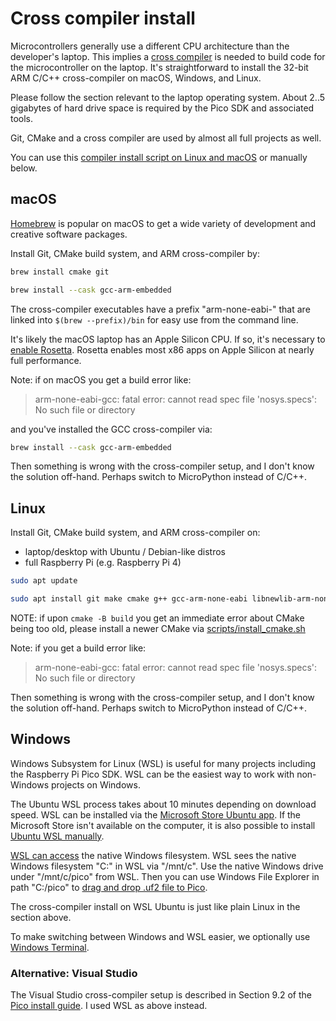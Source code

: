 # Cross compiler install

Microcontrollers generally use a different CPU architecture than the developer's laptop.
This implies a
[cross compiler](https://en.wikipedia.org/wiki/Cross_compiler)
is needed to build code for the microcontroller on the laptop.
It's straightforward to install the 32-bit ARM C/C++ cross-compiler on macOS, Windows, and Linux.

Please follow the section relevant to the laptop operating system.
About 2..5 gigabytes of hard drive space is required by the Pico SDK and associated tools.

Git, CMake and a cross compiler are used by almost all full projects as well.

You can use this
[compiler install script on Linux and macOS](../scripts/install_crosss_compiler.sh)
or manually below.

## macOS

[Homebrew](https://brew.sh)
is popular on macOS to get a wide variety of development and creative software packages.

Install Git, CMake build system, and ARM cross-compiler by:

```sh
brew install cmake git

brew install --cask gcc-arm-embedded
```

The cross-compiler executables have a prefix "arm-none-eabi-" that are linked into `$(brew --prefix)/bin` for easy use from the command line.

It's likely the macOS laptop has an Apple Silicon CPU.
If so, it's necessary to
[enable Rosetta](https://support.apple.com/en-us/HT211861).
Rosetta enables most x86 apps on Apple Silicon at nearly full performance.

Note: if on macOS you get a build error like:

> arm-none-eabi-gcc: fatal error: cannot read spec file 'nosys.specs': No such file or directory

and you've installed the GCC cross-compiler via:

```sh
brew install --cask gcc-arm-embedded
```

Then something is wrong with the cross-compiler setup, and I don't know the solution off-hand.
Perhaps switch to MicroPython instead of C/C++.

## Linux

Install Git, CMake build system, and ARM cross-compiler on:

* laptop/desktop with Ubuntu / Debian-like distros
* full Raspberry Pi (e.g. Raspberry Pi 4)

```sh
sudo apt update

sudo apt install git make cmake g++ gcc-arm-none-eabi libnewlib-arm-none-eabi libstdc++-arm-none-eabi-newlib
```

NOTE: if upon `cmake -B build` you get an immediate error about CMake being too old,
please install a newer CMake via
[scripts/install_cmake.sh](../scripts/install_cmake.sh)

Note: if you get a build error like:

> arm-none-eabi-gcc: fatal error: cannot read spec file 'nosys.specs': No such file or directory

Then something is wrong with the cross-compiler setup, and I don't know the solution off-hand.
Perhaps switch to MicroPython instead of C/C++.

## Windows

Windows Subsystem for Linux (WSL) is useful for many projects including the Raspberry Pi Pico SDK.
WSL can be the easiest way to work with non-Windows projects on Windows.

The Ubuntu WSL process takes about 10 minutes depending on download speed.
WSL can be installed via the
[Microsoft Store Ubuntu app](https://apps.microsoft.com/store/detail/ubuntu/9PDXGNCFSCZV).
If the Microsoft Store isn't available on the computer, it is also possible to install [Ubuntu WSL manually](https://docs.microsoft.com/en-us/windows/wsl/install).

[WSL can access](https://docs.microsoft.com/en-us/windows/wsl/filesystems)
the native Windows filesystem.
WSL sees the native Windows filesystem "C:" in WSL via "/mnt/c".
Use the native Windows drive under "/mnt/c/pico" from WSL.
Then you can use Windows File Explorer in path "C:/pico" to
[drag and drop .uf2 file to Pico](./upload.md).

The cross-compiler install on WSL Ubuntu is just like plain Linux in the section above.

To make switching between Windows and WSL easier, we optionally use
[Windows Terminal](https://docs.microsoft.com/en-us/windows/terminal/install).

### Alternative: Visual Studio

The Visual Studio cross-compiler setup is described in Section 9.2 of the
[Pico install guide](https://datasheets.raspberrypi.com/pico/getting-started-with-pico.pdf).
I used WSL as above instead.
